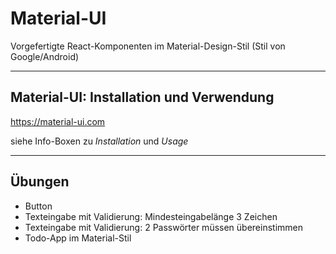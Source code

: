 # Material-UI

Vorgefertigte React-Komponenten im Material-Design-Stil (Stil von Google/Android)

---

## Material-UI: Installation und Verwendung

https://material-ui.com

siehe Info-Boxen zu _Installation_ und _Usage_

---

## Übungen

- Button
- Texteingabe mit Validierung: Mindesteingabelänge 3 Zeichen
- Texteingabe mit Validierung: 2 Passwörter müssen übereinstimmen
- Todo-App im Material-Stil

